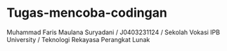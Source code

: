 # Tugas-mencoba-codingan
Muhammad Faris Maulana Suryadani / J0403231124 / Sekolah Vokasi IPB University / Teknologi Rekayasa Perangkat Lunak
